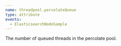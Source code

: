 ```yaml
---
name: threadpool.percolateQueue
type: attribute
events:
  - ElasticsearchNodeSample
---
```


The number of queued threads in the percolate pool.